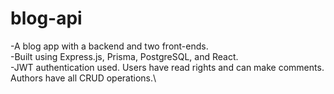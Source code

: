 # blog-api

-A blog app with a backend and two front-ends.\
-Built using Express.js, Prisma, PostgreSQL, and React.\
-JWT authentication used. Users have read rights and can make comments. Authors have all CRUD operations.\
